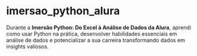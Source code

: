 # imersao_python_alura
Durante a **Imersão Python: Do Excel à Análise de Dados da Alura**, aprendi como usar Python na prática, desenvolver habilidades essenciais em análise de dados e potencializar a sua carreira transformando dados em insights valiosos.
